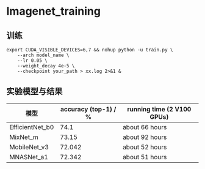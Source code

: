 # Imagenet_training
## 训练

```
export CUDA_VISIBLE_DEVICES=6,7 && nohup python -u train.py \
	--arch model_name \
	--lr 0.05 \
	--weight_decay 4e-5 \
	--checkpoint your_path > xx.log 2>&1 &
```

## 实验模型与结果

| 模型            | accuracy (top-1) / % | running time (2 V100 GPUs) |
| --------------- | -------------------- | -------------------------- |
| EfficientNet_b0 | 74.1                 | about 66 hours             |
| MixNet_m        | 73.15                | about 92 hours             |
| MobileNet_v3    | 72.042               | about 52 hours             |
| MNASNet_a1      | 72.342               | about 51 hours             |





